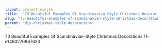 ```yaml
---
layout: project_single
title:  "73 Beautiful Examples Of Scandinavian-Style Christmas Decorations"
slug: "73-beautiful-examples-of-scandinavian-style-christmas-decorations"
parent: "diy-christmas-table-decorations"
---
```

73 Beautiful Examples Of Scandinavian-Style Christmas Decorations 11-e1480276867620